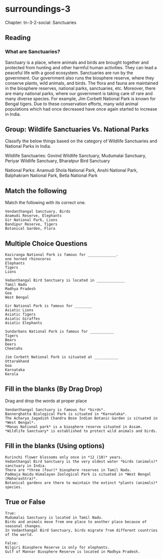 # surroundings-3

Chapter: tn-3-2-social: Sanctuaries

## Reading

### What are Sanctuaries?

Sanctuary is a place, where animals and birds are brought together and protected from hunting and other harmful human activities. They can lead a peaceful life with a good ecosystem. Sanctuaries are run by the government. Our government also runs the biosphere reserve, where they conserve plants, wild animals, and birds. The flora and fauna are maintained in the biosphere reserves, national parks, sanctuaries, etc. Moreover, there are many national parks, where our government is taking care of rare and many diverse species. For example, Jim Corbett National Park is known for Bengal tigers. Due to these conservation efforts, many wild animal populations which had once decreased have once again started to increase in India. 

## Group: Wildlife Sanctuaries Vs. National Parks

Classify the below things based on the category of Wildlife Sanctuaries and National Parks in India.

Wildlife Sanctuaries: Govind Wildlife Sanctuary, Mudumalai Sanctuary, Periyar Wildlife Sanctuary, Bharatpur Bird Sanctuary

National Parks: Anamudi Shola National Park, Anshi National Park, Balphakram National Park, Betla National Park

## Match the following

Match the following with its correct one.

```
Vendanthangal Sanctuary, Birds
Anamudi Reserve, Elephants
Gir National Park, Lions
Bandipur Reserve, Tigers
Botanical Garden, Flora
```

## Multiple Choice Questions

```
Kaziranga National Park is famous for _____________.
one horned rhinoceros
Elephants
Tigers
Lions

Vedanthangal Bird Sanctuary is located in _____________
Tamil Nadu
Madhya Pradesh
Goa
West Bengal

Gir National Park is famous for ________
Asiatic Lions
Asiatic Tigers
Asiatic Giraffes
Asiatic Elephants

Sundarbans National Park is famous for ___________
Tigers
Bears
Deers
Cheetahs

Jim Corbett National Park is situated at ___________
Uttarakhand 
Goa
Karnataka
Kerala
```

## Fill in the blanks (By Drag Drop)

Drag and drop the words at proper place

```
Vendanthangal Sanctuary is famous for *birds*.
Bannerghatta Biological Park is situated in *Karnataka*.
The Acharya Jagadish Chandra Bose Indian Botanic Garden is situated in *West Bengal*.
*Manas National park* is a biosphere reserve situated in Assam.
*Wildlife Sanctuary* is established to protect wild animals and birds.
```

## Fill in the blanks (Using options)

```
Kurinchi flower blossoms only once in *12 (10)* years.
Vedanthangal Bird Sanctuary is the very oldest water *birds (animals)* sanctuary in India.
There are *three (four)* biosphere reserves in Tamil Nadu.
Padmaja Naidu Himalayan Zoological Park is situated in *West Bengal (Maharashtra)*.
Botanical gardens are there to maintain the extinct *plants (animals)* species.
```

## True or False

```
True:
Mudumalai Sanctuary is located in Tamil Nadu.
Birds and animals move from one place to another place because of seasonal changes.
In Vedanthangal Bird Sanctuary, birds migrate from different countries of the world.

False:
Nilgiri Biosphere Reserve is only for elephants.
Gulf of Mannar Biosphere Reserve is located in Madhya Pradesh.
```


